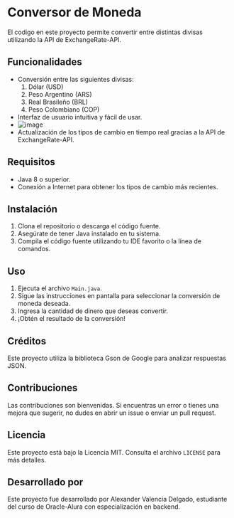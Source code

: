 # Conversor de Moneda

El codigo en este proyecto permite convertir entre distintas divisas utilizando la API de ExchangeRate-API.

## Funcionalidades

- Conversión entre las siguientes divisas:
  1. Dólar (USD)
  2. Peso Argentino (ARS)
  3. Real Brasileño (BRL)
  4. Peso Colombiano (COP)
- Interfaz de usuario intuitiva y fácil de usar.
- ![image](https://github.com/alexvadelgado/conversorMoneda/assets/106996382/6b287bf8-9d15-4071-84ac-b57365ccddc9)
- Actualización de los tipos de cambio en tiempo real gracias a la API de ExchangeRate-API.

## Requisitos

- Java 8 o superior.
- Conexión a Internet para obtener los tipos de cambio más recientes.

## Instalación

1. Clona el repositorio o descarga el código fuente.
2. Asegúrate de tener Java instalado en tu sistema.
3. Compila el código fuente utilizando tu IDE favorito o la línea de comandos.

## Uso

1. Ejecuta el archivo `Main.java`.
2. Sigue las instrucciones en pantalla para seleccionar la conversión de moneda deseada.
3. Ingresa la cantidad de dinero que deseas convertir.
4. ¡Obtén el resultado de la conversión!

## Créditos

Este proyecto utiliza la biblioteca Gson de Google para analizar respuestas JSON.

## Contribuciones

Las contribuciones son bienvenidas. Si encuentras un error o tienes una mejora que sugerir, no dudes en abrir un issue o enviar un pull request.

## Licencia

Este proyecto está bajo la Licencia MIT. Consulta el archivo `LICENSE` para más detalles.

## Desarrollado por

Este proyecto fue desarrollado por Alexander Valencia Delgado, estudiante del curso de Oracle-Alura con especialización en backend.


